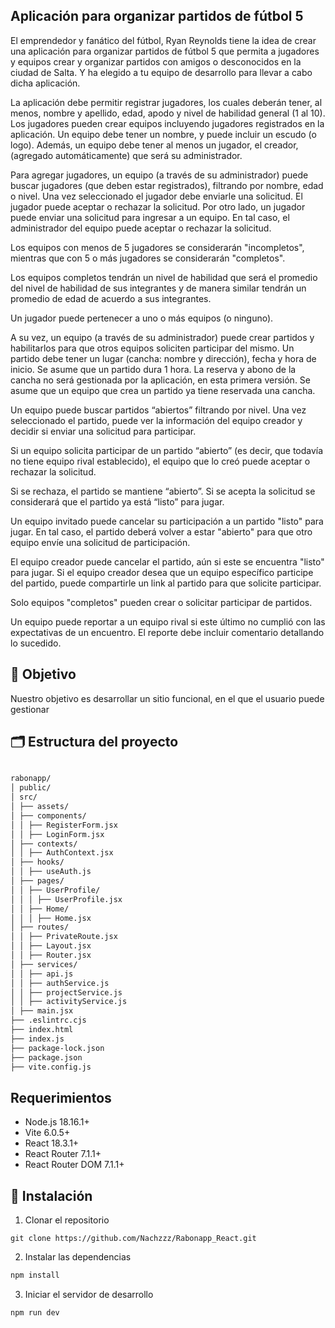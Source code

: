 ## Aplicación para organizar partidos de fútbol 5

El emprendedor y fanático del fútbol, Ryan Reynolds tiene la idea de crear una aplicación
para organizar partidos de fútbol 5 que permita a jugadores y equipos crear y organizar
partidos con amigos o desconocidos en la ciudad de Salta. Y ha elegido a tu equipo de
desarrollo para llevar a cabo dicha aplicación.

La aplicación debe permitir registrar jugadores, los cuales deberán tener, al menos, nombre
y apellido, edad, apodo y nivel de habilidad general (1 al 10).
Los jugadores pueden crear equipos incluyendo jugadores registrados en la aplicación. Un
equipo debe tener un nombre, y puede incluir un escudo (o logo). Además, un equipo debe
tener al menos un jugador, el creador, (agregado automáticamente) que será su
administrador.

Para agregar jugadores, un equipo (a través de su administrador) puede buscar jugadores
(que deben estar registrados), filtrando por nombre, edad o nivel. Una vez seleccionado el
jugador debe enviarle una solicitud. El jugador puede aceptar o rechazar la solicitud.
Por otro lado, un jugador puede enviar una solicitud para ingresar a un equipo. En tal caso,
el administrador del equipo puede aceptar o rechazar la solicitud.

Los equipos con menos de 5 jugadores se considerarán "incompletos", mientras que con 5
o más jugadores se considerarán "completos".

Los equipos completos tendrán un nivel de habilidad que será el promedio del nivel de
habilidad de sus integrantes y de manera similar tendrán un promedio de edad de acuerdo
a sus integrantes.

Un jugador puede pertenecer a uno o más equipos (o ninguno).

A su vez, un equipo (a través de su administrador) puede crear partidos y habilitarlos para
que otros equipos soliciten participar del mismo. Un partido debe tener un lugar (cancha:
nombre y dirección), fecha y hora de inicio. Se asume que un partido dura 1 hora. La reserva
y abono de la cancha no será gestionada por la aplicación, en esta primera versión. Se
asume que un equipo que crea un partido ya tiene reservada una cancha.

Un equipo puede buscar partidos “abiertos” filtrando por nivel. Una vez seleccionado el
partido, puede ver la información del equipo creador y decidir si enviar una solicitud para
participar.

Si un equipo solicita participar de un partido “abierto” (es decir, que todavía no tiene equipo
rival establecido), el equipo que lo creó puede aceptar o rechazar la solicitud.

Si se rechaza, el partido se mantiene “abierto”. Si se acepta la solicitud se considerará que
el partido ya está “listo” para jugar.

Un equipo invitado puede cancelar su participación a un partido "listo" para jugar. En tal
caso, el partido deberá volver a estar "abierto" para que otro equipo envíe una solicitud de
participación.

El equipo creador puede cancelar el partido, aún si este se encuentra "listo" para jugar.
Si el equipo creador desea que un equipo específico participe del partido, puede
compartirle un link al partido para que solicite participar.

Solo equipos "completos" pueden crear o solicitar participar de partidos.

Un equipo puede reportar a un equipo rival si este último no cumplió con las expectativas
de un encuentro. El reporte debe incluir comentario detallando lo sucedido.

## 🎯 Objetivo

 Nuestro objetivo es desarrollar un sitio funcional, en el que el usuario puede gestionar

## 🗂️ Estructura del proyecto 

```bash

rabonapp/
│ public/
│ src/
│ ├── assets/
│ ├── components/
│ │ ├── RegisterForm.jsx
│ │ ├── LoginForm.jsx
│ ├── contexts/
│ │ ├── AuthContext.jsx
│ ├── hooks/
│ │ ├── useAuth.js
│ ├── pages/
│ │ ├── UserProfile/
│ │ │ ├── UserProfile.jsx
│ │ ├── Home/
│ │ │ ├── Home.jsx
│ ├── routes/
│ │ ├── PrivateRoute.jsx
│ │ ├── Layout.jsx
│ │ ├── Router.jsx
│ ├── services/
│ │ ├── api.js
│ │ ├── authService.js
│ │ ├── projectService.js
│ │ ├── activityService.js
│ ├── main.jsx
├── .eslintrc.cjs
├── index.html
├── index.js
├── package-lock.json
├── package.json
├── vite.config.js

```

## Requerimientos

- Node.js 18.16.1+
- Vite 6.0.5+
- React 18.3.1+
- React Router 7.1.1+
- React Router DOM 7.1.1+

## 📝 Instalación

1. Clonar el repositorio

```shell
git clone https://github.com/Nachzzz/Rabonapp_React.git
```
2. Instalar las dependencias

```bash
npm install
```

3. Iniciar el servidor de desarrollo

```bash
npm run dev
```

